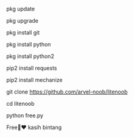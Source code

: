 pkg update 

pkg upgrade 

pkg install git 

pkg install python 

pkg install python2 

pip2 install requests

pip2 install mechanize 

git clone https://github.com/arvel-noob/litenoob

cd litenoob

python free.py

Free🥰❤️ kasih bintang
